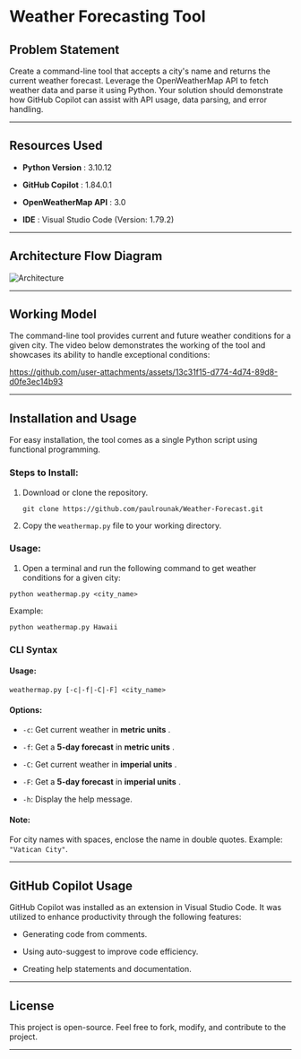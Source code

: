 # Weather Forecasting Tool 

## Problem Statement 

Create a command-line tool that accepts a city's name and returns the current weather forecast. Leverage the OpenWeatherMap API to fetch weather data and parse it using Python. Your solution should demonstrate how GitHub Copilot can assist with API usage, data parsing, and error handling.


---


## Resources Used 
 
- **Python Version** : 3.10.12
 
- **GitHub Copilot** : 1.84.0.1
 
- **OpenWeatherMap API** : 3.0
 
- **IDE** : Visual Studio Code (Version: 1.79.2)


---


## Architecture Flow Diagram 
![Architecture](https://github.com/rpaulwastaken/WeatherForecast/assets/136478346/22184d41-e3eb-44cd-80c5-67dfc0ccd3f6) 


---


## Working Model 

The command-line tool provides current and future weather conditions for a given city. The video below demonstrates the working of the tool and showcases its ability to handle exceptional conditions:


https://github.com/user-attachments/assets/13c31f15-d774-4d74-89d8-d0fe3ec14b93


---


## Installation and Usage 

For easy installation, the tool comes as a single Python script using functional programming.

### Steps to Install: 

1. Download or clone the repository.
   
   ```
   git clone https://github.com/paulrounak/Weather-Forecast.git
   ```
2. Copy the `weathermap.py` file to your working directory.

### Usage: 
 
1. Open a terminal and run the following command to get weather conditions for a given city:


```
python weathermap.py <city_name>
```

Example:


```
python weathermap.py Hawaii
```

### CLI Syntax 

#### Usage: 


```
weathermap.py [-c|-f|-C|-F] <city_name>
```

#### Options: 
 
- `-c`: Get current weather in **metric units** .
 
- `-f`: Get a **5-day forecast**  in **metric units** .
 
- `-C`: Get current weather in **imperial units** .
 
- `-F`: Get a **5-day forecast**  in **imperial units** .
 
- `-h`: Display the help message.

#### Note: 
For city names with spaces, enclose the name in double quotes.
Example: `"Vatican City"`.

---


## GitHub Copilot Usage 

GitHub Copilot was installed as an extension in Visual Studio Code. It was utilized to enhance productivity through the following features:

- Generating code from comments.

- Using auto-suggest to improve code efficiency.

- Creating help statements and documentation.
---


## License 

This project is open-source. Feel free to fork, modify, and contribute to the project.


---
